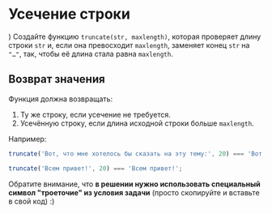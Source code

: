 # Усечение строки
)
Создайте функцию `truncate(str, maxlength)`, которая проверяет длину строки `str` и, если она превосходит `maxlength`, заменяет конец `str` на `"…"`, так, чтобы её длина стала равна `maxlength`.

## Возврат значения

Функция должна возвращать:

1. Ту же строку, если усечение не требуется.
2. Усечённую строку, если длина исходной строки больше `maxlength`.

Например:

```js
truncate('Вот, что мне хотелось бы сказать на эту тему:', 20) === 'Вот, что мне хотело…';

truncate('Всем привет!', 20) === 'Всем привет!';
```

Обратите внимание, что **в решении нужно использовать специальный символ "троеточие" из условия задачи** (просто скопируйте и вставьте в свой код) :)
